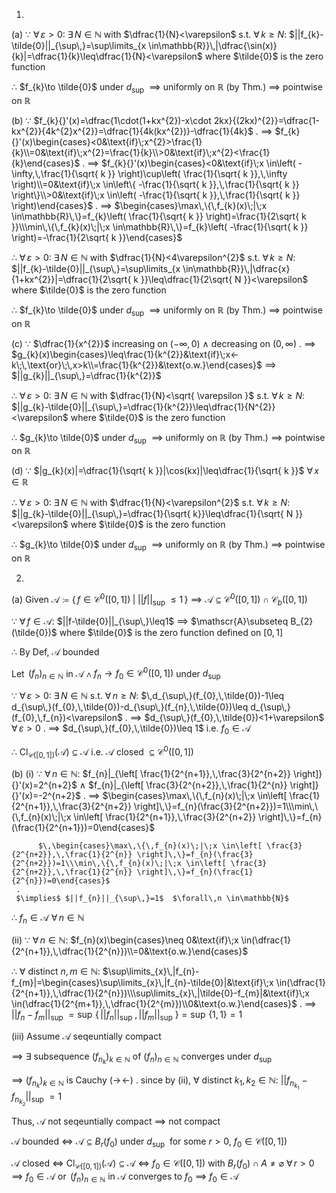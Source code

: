 
1.
(a)
$\because$  $\forall\,\varepsilon>0$:  $\exists\,N\in\mathbb{N}$  with  $\dfrac{1}{N}<\varepsilon$
	   s.t.  $\forall\,k\geq N$:  $||f_{k}-\tilde{0}||_{\sup\,}=\sup\limits_{x \in\mathbb{R}}\,|\dfrac{\sin(x)}{k}|=\dfrac{1}{k}\leq\dfrac{1}{N}<\varepsilon$
	   where  $\tilde{0}$  is the zero function
	   
$\therefore$  $f_{k}\to \tilde{0}$  under $d_{\sup\,}$
	 $\implies$ uniformly on $\mathbb{R}$  (by Thm.)
	 $\implies$ pointwise on $\mathbb{R}$

(b)
$\because$  $f_{k}{}'(x)=\dfrac{1\cdot(1+kx^{2})-x\cdot 2kx}{(2kx)^{2}}=\dfrac{1-kx^{2}}{4k^{2}x^{2}}=\dfrac{1}{4k(kx^{2})}-\dfrac{1}{4k}$
	 .
	 $\implies$ $f_{k}{}'(x)\begin{cases}<0&\text{if}\;x^{2}>\frac{1}{k}\\=0&\text{if}\;x^{2}=\frac{1}{k}\\>0&\text{if}\;x^{2}<\frac{1}{k}\end{cases}$
	 .
	 $\implies$ $f_{k}{}'(x)\begin{cases}<0&\text{if}\;x \in\left( -\infty,\,\frac{1}{\sqrt{ k }} \right)\cup\left( \frac{1}{\sqrt{ k }},\,\infty \right)\\=0&\text{if}\;x \in\left\{ -\frac{1}{\sqrt{ k }},\,\frac{1}{\sqrt{ k }} \right\}\\>0&\text{if}\;x \in\left( -\frac{1}{\sqrt{ k }},\,\frac{1}{\sqrt{ k }} \right)\end{cases}$
	 .
	 $\implies$ $\begin{cases}\max\,\{\,f_{k}(x)\;|\;x \in\mathbb{R}\,\}=f_{k}\left( \frac{1}{\sqrt{ k }} \right)=\frac{1}{2\sqrt{ k }}\\\min\,\{\,f_{k}(x)\;|\;x \in\mathbb{R}\,\}=f_{k}\left( -\frac{1}{\sqrt{ k }} \right)=-\frac{1}{2\sqrt{ k }}\end{cases}$

$\therefore$  $\forall\,\varepsilon>0$:  $\exists\,N\in\mathbb{N}$  with  $\dfrac{1}{N}<4\varepsilon^{2}$
	   s.t.  $\forall\,k\geq N$:  $||f_{k}-\tilde{0}||_{\sup\,}=\sup\limits_{x \in\mathbb{R}}\,|\dfrac{x}{1+kx^{2}}|=\dfrac{1}{2\sqrt{ k }}\leq\dfrac{1}{2\sqrt{ N }}<\varepsilon$
	   where  $\tilde{0}$  is the zero function

$\therefore$  $f_{k}\to \tilde{0}$  under $d_{\sup\,}$
	 $\implies$ uniformly on $\mathbb{R}$  (by Thm.)
	 $\implies$ pointwise on $\mathbb{R}$

(c)
$\because$  $\dfrac{1}{x^{2}}$ increasing on $(-\infty,\,0)$  $\land$  decreasing on $(0,\,\infty)$
	 .
	 $\implies$ $g_{k}(x)\begin{cases}\leq\frac{1}{k^{2}}&\text{if}\;x<-k\;\,\text{or}\;\,x>k\\=\frac{1}{k^{2}}&\text{o.w.}\end{cases}$  $\implies$ $||g_{k}||_{\sup\,}=\dfrac{1}{k^{2}}$

$\therefore$  $\forall\,\varepsilon>0$:  $\exists\,N\in\mathbb{N}$  with  $\dfrac{1}{N}<\sqrt{ \varepsilon }$
	   s.t.  $\forall\,k\geq N$:  $||g_{k}-\tilde{0}||_{\sup\,}=\dfrac{1}{k^{2}}\leq\dfrac{1}{N^{2}}<\varepsilon$
	   where  $\tilde{0}$  is the zero function

$\therefore$  $g_{k}\to \tilde{0}$  under $d_{\sup\,}$
	 $\implies$ uniformly on $\mathbb{R}$  (by Thm.)
	 $\implies$ pointwise on $\mathbb{R}$

(d)
$\because$  $|g_{k}(x)|=\dfrac{1}{\sqrt{ k }}|\cos(kx)|\leq\dfrac{1}{\sqrt{ k }}$  $\forall\,x \in\mathbb{R}$

$\therefore$  $\forall\,\varepsilon>0$:  $\exists\,N\in\mathbb{N}$  with  $\dfrac{1}{N}<\varepsilon^{2}$
	   s.t.  $\forall\,k\geq N$:  $||g_{k}-\tilde{0}||_{\sup\,}=\dfrac{1}{\sqrt{ k}}\leq\dfrac{1}{\sqrt{ N }}<\varepsilon$
	   where  $\tilde{0}$  is the zero function

$\therefore$  $g_{k}\to \tilde{0}$  under $d_{\sup\,}$
	 $\implies$ uniformly on $\mathbb{R}$  (by Thm.)
	 $\implies$ pointwise on $\mathbb{R}$

2.
(a)
Given $\mathscr{A}\coloneqq\{\,f\in\mathcal{C}^{0}([0,\,1])\;|\;||f||_{\sup\,}\leq1\,\}$ $\implies$ $\mathscr{A}\subseteq\mathcal{C}^{0}([0,\,1])\cap \mathcal{C}_{b}([0,\,1])$

$\because$  $\forall\,f \in \mathscr{A}$:  $||f-\tilde{0}||_{\sup\,}\leq1$
	 $\implies$ $\mathscr{A}\subseteq B_{2}(\tilde{0})$  where  $\tilde{0}$  is the zero function defined on $[0,\,1]$

$\therefore$  By Def, $\mathscr{A}$ bounded

Let $\,(f_{n})_{n \in \mathbb{N}}$ in $\mathscr{A}$  $\land$  $f_{n}\to f_{0}\in\mathcal{C}^{0}([0,\,1])$ under $d_{\sup\,}$

$\because$  $\forall\,\varepsilon>0$:  $\exists\,N\in\mathbb{N}$
	   s.t.  $\forall\,n\geq N$:
	            $\,d_{\sup\,}(f_{0},\,\tilde{0})-1\leq d_{\sup\,}(f_{0},\,\tilde{0})-d_{\sup\,}(f_{n},\,\tilde{0})\leq d_{\sup\,}(f_{0},\,f_{n})<\varepsilon$
	 .
	 $\implies$ $d_{\sup\,}(f_{0},\,\tilde{0})<1+\varepsilon$  $\forall\,\varepsilon>0$
	 .
	 $\implies$ $d_{\sup\,}(f_{0},\,\tilde{0})\leq 1$  i.e.  $f_{0}\in\mathscr{A}$

$\therefore$  $\text{Cl}_{\mathcal{C}([0,\,1])}(\mathscr{A})\subseteq\mathscr{A}$  i.e.  $\mathscr{A}$ closed $\subseteq\mathcal{C}^{0}([0,\,1])$

(b)
(i)
$\because$  $\forall\,n \in \mathbb{N}$:  $f_{n}|_{\left[ \frac{1}{2^{n+1}},\,\frac{3}{2^{n+2}} \right]}{}'(x)=2^{n+2}$  $\land$  $f_{n}|_{\left[ \frac{3}{2^{n+2}},\,\frac{1}{2^{n}} \right]}{}'(x)=-2^{n+2}$
	 .
	 $\implies$ $\begin{cases}\max\,\{\,f_{n}(x)\;|\;x \in\left[ \frac{1}{2^{n+1}},\,\frac{3}{2^{n+2}} \right]\,\}=f_{n}(\frac{3}{2^{n+2}})=1\\\min\,\{\,f_{n}(x)\;|\;x \in\left[ \frac{1}{2^{n+1}},\,\frac{3}{2^{n+2}} \right]\,\}=f_{n}(\frac{1}{2^{n+1}})=0\end{cases}$
	 
	      $\,\begin{cases}\max\,\{\,f_{n}(x)\;|\;x \in\left[ \frac{3}{2^{n+2}},\,\frac{1}{2^{n}} \right]\,\}=f_{n}(\frac{3}{2^{n+2}})=1\\\min\,\{\,f_{n}(x)\;|\;x \in\left[ \frac{3}{2^{n+2}},\,\frac{1}{2^{n}} \right]\,\}=f_{n}(\frac{1}{2^{n}})=0\end{cases}$
	 .
	 $\implies$ $||f_{n}||_{\sup\,}=1$  $\forall\,n \in\mathbb{N}$

$\therefore$  $f_{n}\in\mathscr{A}$  $\forall\,n \in \mathbb{N}$

(ii)
$\because$  $\forall\,n \in \mathbb{N}$:  $f_{n}(x)\begin{cases}\neq 0&\text{if}\;x \in(\dfrac{1}{2^{n+1}},\,\dfrac{1}{2^{n}})\\=0&\text{o.w.}\end{cases}$  

$\therefore$  $\forall$ distinct $n,\,m \in\mathbb{N}$: 
	   $\sup\limits_{x}\,|f_{n}-f_{m}|=\begin{cases}\sup\limits_{x}\,|f_{n}-\tilde{0}|&\text{if}\;x \in(\dfrac{1}{2^{n+1}},\,\dfrac{1}{2^{n}})\\\sup\limits_{x}\,|\tilde{0}-f_{m}|&\text{if}\;x \in(\dfrac{1}{2^{m+1}},\,\dfrac{1}{2^{m}})\\0&\text{o.w.}\end{cases}$
	 .
	   $\implies$ $||f_{n}-f_{m}||_{\sup\,}=\sup\,\{\,||f_{n}||_{\sup\,},\,||f_{m}||_{\sup\,}\}=\sup\,\{1,\,1\}=1$

(iii)
Assume $\mathscr{A}$ seqeuntially compact

$\implies$ $\exists$ subsequence $(f_{n_{k}})_{k \in \mathbb{N}}$ of $(f_{n})_{n \in \mathbb{N}}$ converges under $d_{\sup\,}$

$\implies$ $(f_{n_{k}})_{k \in \mathbb{N}}$ is Cauchy ($\rightarrow\!\leftarrow$)
	   .
     since by (ii),  $\forall$ distinct $k_{1},\,k_{2} \in\mathbb{N}$:  $||f_{n_{k_{1}}}-f_{n_{k_{2}}}||_{\sup\,}=1$

Thus, $\mathscr{A}$ not seqeuntially compact $\implies$ not compact







$\mathscr{A}$ bounded $\iff$ $\mathscr{A}\subseteq B_{r}(f_{0})$  under  $d_{\sup\,}$  for some  $r>0$, $f_{0} \in\mathcal{C}([0,\,1])$

$\mathscr{A}$ closed
$\iff$ $\text{Cl}_{\mathcal{C}([0,\,1])}(\mathscr{A})\subseteq\mathscr{A}$
$\iff$ $f_{0} \in\mathcal{C}([0,\,1])$  with  $B_{r}(f_{0})\cap A\neq \varnothing$  $\forall\,r>0$ $\implies$ $f_{0} \in\mathscr{A}$
       or
     $\,(f_{n})_{n \in \mathbb{N}}$ in $\mathscr{A}$ converges to $f_{0}$ $\implies$ $f_{0} \in\mathscr{A}$
